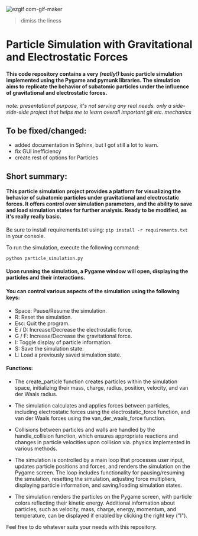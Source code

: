 ![ezgif com-gif-maker](https://github.com/gluchy1/Basic-Subatomic-Particle-Simulation/assets/70800019/b0a54d83-bdeb-443a-a9dd-03f4353295ce)
> dimiss the liness


# Particle Simulation with Gravitational and Electrostatic Forces  
#### This code repository contains a very *(really!)* basic particle simulation implemented using the Pygame and pymunk libraries. The simulation aims to replicate the behavior of subatomic particles under the influence of gravitational and electrostatic forces.  
*note: presentational purpose, it's not serving any real needs. only a side-side-side project that helps me to learn overall important git etc. mechanics*
## To be fixed/changed:
- added documentation in Sphinx, but I got still a lot to learn.
- fix GUI inefficiency
- create rest of options for Particles

## Short summary:
#### This particle simulation project provides a platform for visualizing the behavior of subatomic particles under gravitational and electrostatic forces. It offers control over simulation parameters, and the ability to save and load simulation states for further analysis. Ready to be modified, as it's really really basic.

Be sure to install requirements.txt
using: `pip install -r requirements.txt` in your console.

To run the simulation, execute the following command:

 `python particle_simulation.py`
  
#### Upon running the simulation, a Pygame window will open, displaying the particles and their interactions.
#### You can control various aspects of the simulation using the following keys:

- Space: Pause/Resume the simulation.
- R: Reset the simulation.
- Esc: Quit the program.
- E / D: Increase/Decrease the electrostatic force.
- G / F: Increase/Decrease the gravitational force.
- I: Toggle display of particle information.
- S: Save the simulation state.
- L: Load a previously saved simulation state.

#### Functions:

- The create_particle function creates particles within the simulation space, initializing their mass, charge, radius, position, velocity, and van der Waals radius.

- The simulation calculates and applies forces between particles, including electrostatic forces using the electrostatic_force function, and van der Waals forces using the van_der_waals_force function.

- Collisions between particles and walls are handled by the handle_collision function, which ensures appropriate reactions and changes in particle velocities upon collision via. physics implemented in various methods.

- The simulation is controlled by a main loop that processes user input, updates particle positions and forces, and renders the simulation on the Pygame screen. The loop includes functionality for pausing/resuming the simulation, resetting the simulation, adjusting force multipliers, displaying particle information, and saving/loading simulation states.

- The simulation renders the particles on the Pygame screen, with particle colors reflecting their kinetic energy. Additional information about particles, such as velocity, mass, charge, energy, momentum, and temperature, can be displayed if enabled by clicking the right key ("I").
  
Feel free to do whatever suits your needs with this repository.
